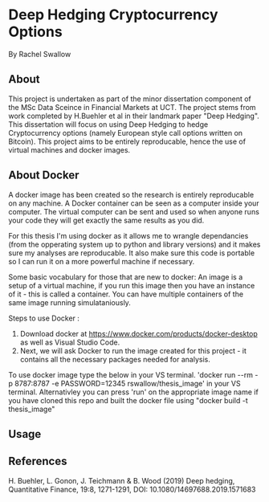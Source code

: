# Deep Hedging Cryptocurrency Options 
By Rachel Swallow
## About 
This project is undertaken as part of the minor dissertation component of the MSc Data Sceince in Financial Markets at UCT. The project stems from work completed by H.Buehler et al in their landmark paper "Deep Hedging". This dissertation will focus on using Deep Hedging to hedge Cryptocurrency options (namely European style call options written on Bitcoin). This project aims to be entirely reproducable, hence the use of virtual machines and docker images. 

## About Docker 

A docker image has been created so the research is entirely reproducable on any machine. A Docker container can be seen as a computer inside your computer. The  virtual computer can be sent and used so when anyone runs your code they will get exactly the same results as you did.

For this thesis I'm using docker as it allows me to wrangle dependancies (from the opperating system up to python and library versions) and it makes sure my analyses are reproducable. It also make sure this code is portable so I can run it on a more powerful machine if necessary. 

Some basic vocabulary for those that are new to docker: An image is a setup of a virtual machine, if you run this image then you have an instance of it - this is called a container. You can have multiple containers of the same image running simulataniously. 

Steps to use Docker : 
1. Download docker at https://www.docker.com/products/docker-desktop as well as Visual Studio Code. 
2. Next, we will ask Docker to run the image created for this project - it contains all the necessary packages needed for analysis.

To use docker image type the below in your VS terminal.
'docker run --rm -p 8787:8787 -e PASSWORD=12345 rswallow/thesis_image' in your VS terminal. Alternativley you can press 'run' on the appropriate image name if you have cloned this repo and built the docker file using "docker build -t thesis_image"


## Usage 


## References 
H. Buehler, L. Gonon, J. Teichmann & B. Wood (2019) Deep hedging, Quantitative Finance, 19:8, 1271-1291, DOI: 10.1080/14697688.2019.1571683
